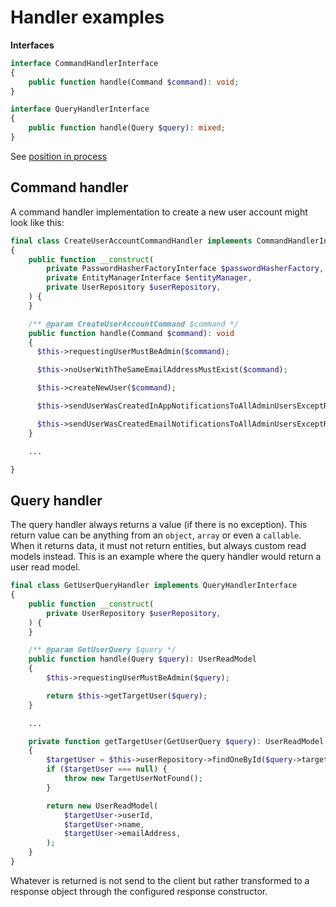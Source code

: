 # Handler examples

**Interfaces**

```php
interface CommandHandlerInterface
{
    public function handle(Command $command): void;
}
```

```php
interface QueryHandlerInterface
{
    public function handle(Query $query): mixed;
}
```

See [position in process](../process.md#handler)

## Command handler

A command handler implementation to create a new user account might look like this:

```php
final class CreateUserAccountCommandHandler implements CommandHandlerInterface
{
    public function __construct(
        private PasswordHasherFactoryInterface $passwordHasherFactory,
        private EntityManagerInterface $entityManager,
        private UserRepository $userRepository,
    ) {
    }

    /** @param CreateUserAccountCommand $command */
    public function handle(Command $command): void
    {
      $this->requestingUserMustBeAdmin($command);

      $this->noUserWithTheSameEmailAddressMustExist($command);

      $this->createNewUser($command);

      $this->sendUserWasCreatedInAppNotificationsToAllAdminUsersExceptRequestingUser($command);

      $this->sendUserWasCreatedEmailNotificationsToAllAdminUsersExceptRequestingUser($command);
    }

    ...

}
```

## Query handler

The query handler always returns a value (if there is no exception). This return value can be anything from an `object`, `array` or even a `callable`. When it returns data, it must not return entities, but always custom read models instead. This is an example where the query handler would return a user read model.

```php
final class GetUserQueryHandler implements QueryHandlerInterface
{
    public function __construct(
        private UserRepository $userRepository,
    ) {
    }

    /** @param GetUserQuery $query */
    public function handle(Query $query): UserReadModel
    {
        $this->requestingUserMustBeAdmin($query);

        return $this->getTargetUser($query);
    }

    ...

    private function getTargetUser(GetUserQuery $query): UserReadModel
    {
        $targetUser = $this->userRepository->findOneById($query->targetUserId);
        if ($targetUser === null) {
            throw new TargetUserNotFound();
        }

        return new UserReadModel(
            $targetUser->userId,
            $targetUser->name,
            $targetUser->emailAddress,
        );
    }
}
```

Whatever is returned is not send to the client but rather transformed to a response object through the configured response constructor.
